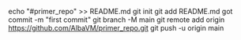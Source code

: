 echo "#primer_repo" >> README.md
git init
git add README.md
got commit -m "first commit"
git branch -M main
git remote add origin https://github.com/AlbaVM/primer_repo.git
git push -u origin main
